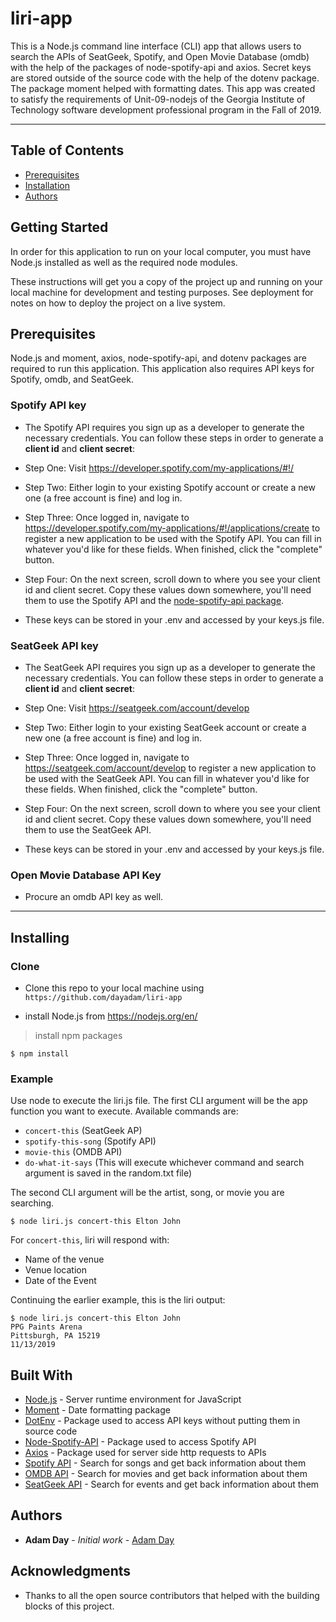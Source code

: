 # liri-app

This is a Node.js command line interface (CLI) app that allows users to search the APIs of SeatGeek, Spotify, and Open Movie Database (omdb) with the help of the packages of node-spotify-api and axios. Secret keys are stored outside of the source code with the help of the dotenv package. The package moment helped with formatting dates. This app was created to satisfy the requirements of Unit-09-nodejs of the Georgia Institute of Technology software development professional program in the Fall of 2019.

---

## Table of Contents

- [Prerequisites](#prerequisites)
- [Installation](#installing)
- [Authors](#authors)

## Getting Started

In order for this application to run on your local computer, you must have Node.js installed as well as the required node modules. 

These instructions will get you a copy of the project up and running on your local machine for development and testing purposes. See deployment for notes on how to deploy the project on a live system.

## Prerequisites

Node.js and moment, axios, node-spotify-api, and dotenv packages are required to run this application. This application also requires API keys for Spotify, omdb, and SeatGeek.

### Spotify API key

   * The Spotify API requires you sign up as a developer to generate the necessary credentials. You can follow these steps in order to generate a **client id** and **client secret**:

   * Step One: Visit <https://developer.spotify.com/my-applications/#!/>

   * Step Two: Either login to your existing Spotify account or create a new one (a free account is fine) and log in.

   * Step Three: Once logged in, navigate to <https://developer.spotify.com/my-applications/#!/applications/create> to register a new application to be used with the Spotify API. You can fill in whatever you'd like for these fields. When finished, click the "complete" button.

   * Step Four: On the next screen, scroll down to where you see your client id and client secret. Copy these values down somewhere, you'll need them to use the Spotify API and the [node-spotify-api package](https://www.npmjs.com/package/node-spotify-api).

   * These keys can be stored in your .env and accessed by your keys.js file. 

### SeatGeek API key

* The SeatGeek API requires you sign up as a developer to generate the necessary credentials. You can follow these steps in order to generate a **client id** and **client secret**:

* Step One: Visit <https://seatgeek.com/account/develop>

* Step Two: Either login to your existing SeatGeek account or create a new one (a free account is fine) and log in.

* Step Three: Once logged in, navigate to <https://seatgeek.com/account/develop> to register a new application to be used with the SeatGeek API. You can fill in whatever you'd like for these fields. When finished, click the "complete" button.

* Step Four: On the next screen, scroll down to where you see your client id and client secret. Copy these values down somewhere, you'll need them to use the SeatGeek API.

* These keys can be stored in your .env and accessed by your keys.js file. 

### Open Movie Database API Key

* Procure an omdb API key as well. 

---

## Installing

### Clone

- Clone this repo to your local machine using `https://github.com/dayadam/liri-app`

- install Node.js from <https://nodejs.org/en/>

> install npm packages

```shell
$ npm install
```

### Example

Use node to execute the liri.js file. The first CLI argument will be the app function you want to execute. Available commands are:
* `concert-this` (SeatGeek AP)
* `spotify-this-song` (Spotify API)
* `movie-this` (OMDB API)
* `do-what-it-says` (This will execute whichever command and search argument is saved in the random.txt file)

The second CLI argument will be the artist, song, or movie you are searching. 

```shell
$ node liri.js concert-this Elton John
```

For `concert-this`, liri will respond with:
* Name of the venue
* Venue location
* Date of the Event

Continuing the earlier example, this is the liri output: 

```shell
$ node liri.js concert-this Elton John
PPG Paints Arena
Pittsburgh, PA 15219
11/13/2019
```

## Built With

* [Node.js](https://nodejs.org/en/) - Server runtime environment for JavaScript
* [Moment](https://www.npmjs.com/package/moment) - Date formatting package
* [DotEnv](https://www.npmjs.com/package/dotenv) - Package used to access API keys without putting them in source code
* [Node-Spotify-API](https://www.npmjs.com/package/node-spotify-api) - Package used to access Spotify API
* [Axios](https://www.npmjs.com/package/axios) - Package used for server side http requests to APIs 
* [Spotify API](https://developer.spotify.com/my-applications/#!/) - Search for songs and get back information about them
* [OMDB API](http://www.omdbapi.com) - Search for movies and get back information about them
* [SeatGeek API](http://platform.seatgeek.com/#events) - Search for events and get back information about them

## Authors

* **Adam Day** - *Initial work* - [Adam Day](https://github.com/dayadam)

## Acknowledgments

* Thanks to all the open source contributors that helped with the building blocks of this project. 

